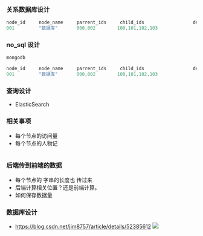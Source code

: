 ### 关系数据库设计 

```c++
node_id     node_name     parrent_ids     child_ids                  desc       url...       tags...
001         "数据库"       000,002        100,101,102,103             
```

### no_sql 设计
```c++
mongodb

node_id     node_name     parrent_ids     child_ids                  desc       url...       tags...
001         "数据库"       000,002        100,101,102,103             

```

### 查询设计
* ElasticSearch


### 相关事项
* 每个节点的访问量
* 每个节点的人物记
```c++

```

### 后端传到前端的数据
* 每个节点的 字串的长度也 传过来
* 后端计算相关位置？还是前端计算。
* 如何保存数据量

### 数据库设计
* https://blog.csdn.net/jim8757/article/details/52385612
![](https://github.com/asialiugf/blogs/blob/master/image/1333729578_4459.jpg)


